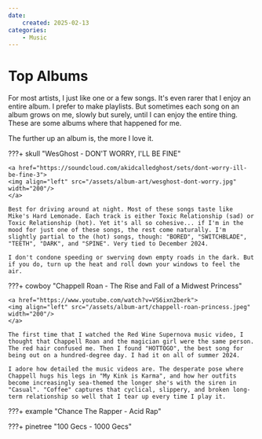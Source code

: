 ```yaml
---
date:
    created: 2025-02-13
categories:
    - Music
---
```


# Top Albums

For most artists, I just like one or a few songs. It's even rarer that I enjoy an entire album. I prefer to make playlists. But sometimes each song on an album grows on me, slowly but surely, until I can enjoy the entire thing. These are some albums where that happened for me.

The further up an album is, the more I love it.

<!-- more -->


???+ skull "WesGhost - DON'T WORRY, I'LL BE FINE"

    <a href="https://soundcloud.com/akidcalledghost/sets/dont-worry-ill-be-fine-3">
    <img align="left" src="/assets/album-art/wesghost-dont-worry.jpg" width="200"/>
    </a>
    
    Best for driving around at night. Most of these songs taste like Mike's Hard Lemonade. Each track is either Toxic Relationship (sad) or Toxic Relationship (hot). Yet it's all so cohesive... if I'm in the mood for just one of these songs, the rest come naturally. I'm slightly partial to the (hot) songs, though: "BORED", "SWITCHBLADE", "TEETH", "DARK", and "SPINE". Very tied to December 2024.

    I don't condone speeding or swerving down empty roads in the dark. But if you do, turn up the heat and roll down your windows to feel the air.

???+ cowboy "Chappell Roan - The Rise and Fall of a Midwest Princess"

    <a href="https://www.youtube.com/watch?v=VS6ixn2berk">
    <img align="left" src="/assets/album-art/chappell-roan-princess.jpeg" width="200"/>
    </a>

    The first time that I watched the Red Wine Supernova music video, I thought that Chappell Roan and the magician girl were the same person. The red hair confused me. Then I found "HOTTOGO", the best song for being out on a hundred-degree day. I had it on all of summer 2024.

    I adore how detailed the music videos are. The desperate pose where Chappell hugs his legs in "My Kink is Karma", and how her outfits become increasingly sea-themed the longer she's with the siren in "Casual". "Coffee" captures that cyclical, slippery, and broken long-term relationship so well that I tear up every time I play it.

???+ example "Chance The Rapper - Acid Rap"

???+ pinetree "100 Gecs - 1000 Gecs"
